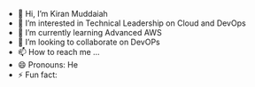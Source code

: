 - 👋 Hi, I’m Kiran Muddaiah
- 👀 I’m interested in Technical Leadership on Cloud and DevOps
- 🌱 I’m currently learning Advanced AWS
- 💞️ I’m looking to collaborate on DevOPs
- 📫 How to reach me ...
- 😄 Pronouns: He
- ⚡ Fun fact: 

<!---
kiranaradhya-git/kiranaradhya-git is a ✨ special ✨ repository because its `README.md` (this file) appears on your GitHub profile.
You can click the Preview link to take a look at your changes.
--->
